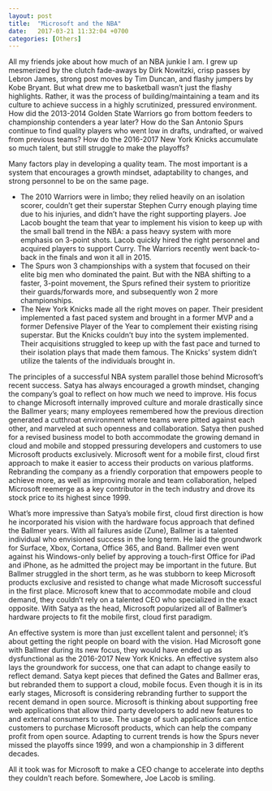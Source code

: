 ```yaml
---
layout: post
title:  "Microsoft and the NBA"
date:   2017-03-21 11:32:04 +0700
categories: [Others]
---
```


All my friends joke about how much of an NBA junkie I am. I grew up mesmerized by the clutch fade-aways by Dirk Nowitzki, crisp passes by Lebron James, strong post moves by Tim Duncan, and flashy jumpers by Kobe Bryant. But what drew me to basketball wasn’t just the flashy highlights. Rather, it was the process of building/maintaining a team and its culture to achieve success in a highly scrutinized, pressured environment. How did the 2013-2014 Golden State Warriors go from bottom feeders to championship contenders a year later? How do the San Antonio Spurs continue to find quality players who went low in drafts, undrafted, or waived from previous teams? How do the 2016-2017 New York Knicks accumulate so much talent, but still struggle to make the playoffs?

Many factors play in developing a quality team. The most important is a system that encourages a growth mindset, adaptability to changes, and strong personnel to be on the same page.

-	The 2010 Warriors were in limbo; they relied heavily on an isolation scorer, couldn’t get their superstar Stephen Curry enough playing time due to his injuries, and didn’t have the right supporting players. Joe Lacob bought the team that year to implement his vision to keep up with the small ball trend in the NBA: a pass heavy system with more emphasis on 3-point shots. Lacob quickly hired the right personnel and acquired players to support Curry. The Warriors recently went back-to-back in the finals and won it all in 2015.
-	The Spurs won 3 championships with a system that focused on their elite big men who dominated the paint. But with the NBA shifting to a faster, 3-point movement, the Spurs refined their system to prioritize their guards/forwards more, and subsequently won 2 more championships.
-	The New York Knicks made all the right moves on paper. Their president implemented a fast paced system and brought in a former MVP and a former Defensive Player of the Year to complement their existing rising superstar. But the Knicks couldn’t buy into the system implemented. Their acquisitions struggled to keep up with the fast pace and turned to their isolation plays that made them famous. The Knicks’ system didn’t utilize the talents of the individuals brought in.
 
The principles of a successful NBA system parallel those behind Microsoft’s recent success. Satya has always encouraged a growth mindset, changing the company’s goal to reflect on how much we need to improve. His focus to change Microsoft internally improved culture and morale drastically since the Ballmer years; many employees remembered how the previous direction generated a cutthroat environment where teams were pitted against each other, and marveled at such openness and collaboration. Satya then pushed for a revised business model to both accommodate the growing demand in cloud and mobile and stopped pressuring developers and customers to use Microsoft products exclusively. Microsoft went for a mobile first, cloud first approach to make it easier to access their products on various platforms. Rebranding the company as a friendly corporation that empowers people to achieve more, as well as improving morale and team collaboration, helped Microsoft reemerge as a key contributor in the tech industry and drove its stock price to its highest since 1999. 

What’s more impressive than Satya’s mobile first, cloud first direction is how he incorporated his vision with the hardware focus approach that defined the Ballmer years. With all failures aside (Zune), Ballmer is a talented individual who envisioned success in the long term. He laid the groundwork for Surface, Xbox, Cortana, Office 365, and Band. Ballmer even went against his Windows-only belief by approving a touch-first Office for iPad and iPhone, as he admitted the project may be important in the future. But Ballmer struggled in the short term, as he was stubborn to keep Microsoft products exclusive and resisted to change what made Microsoft successful in the first place. Microsoft knew that to accommodate mobile and cloud demand, they couldn’t rely on a talented CEO who specialized in the exact opposite. With Satya as the head, Microsoft popularized all of Ballmer’s hardware projects to fit the mobile first, cloud first paradigm.

An effective system is more than just excellent talent and personnel; it’s about getting the right people on board with the vision. Had Microsoft gone with Ballmer during its new focus, they would have ended up as dysfunctional as the 2016-2017 New York Knicks. An effective system also lays the groundwork for success, one that can adapt to change easily to reflect demand. Satya kept pieces that defined the Gates and Ballmer eras, but rebranded them to support a cloud, mobile focus.  Even though it is in its early stages, Microsoft is considering rebranding further to support the recent demand in open source. Microsoft is thinking about supporting free web applications that allow third party developers to add new features to and external consumers to use. The usage of such applications can entice customers to purchase Microsoft products, which can help the company profit from open source. Adapting to current trends is how the Spurs never missed the playoffs since 1999, and won a championship in 3 different decades. 

All it took was for Microsoft to make a CEO change to accelerate into depths they couldn’t reach before. Somewhere, Joe Lacob is smiling.
